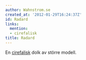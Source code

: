 ```yaml
---
author: Wahnstrom.se
created_at: '2012-01-29T16:24:37Z'
id: Radard
links:
  mention:
  - cirefalisk
title: Radard
---
```


En [cirefalisk] dolk av större modell.

  [cirefalisk]: cirefalisk